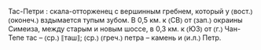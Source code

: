 ---
---

Тас-Петри
: скала-отторженец с вершинным гребнем, который у ⦅вост.⦆ ⦅оконеч.⦆ вздымается тупым зубом. В 0,5 км. к ⦅СВ⦆ от ⦅зап.⦆ окраины Симеиза, между старым и новым шоссе, в 0,3 км. к ⦅ЮЗ⦆ от ⦅г.⦆ Чан-Тепе тас – ⦅ср.⦆ ⟦таш⟧; ⦅ср.⦆ ⦅греч.⦆ петра – камень и ⦅и.л.⦆ Петр.
